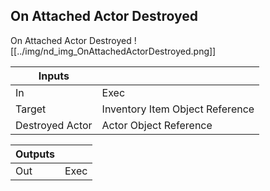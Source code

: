 ## On Attached Actor Destroyed
On Attached Actor Destroyed
![[../img/nd_img_OnAttachedActorDestroyed.png]]

|Inputs||
|--|--|
| In | Exec |
| Target | Inventory Item Object Reference |
| Destroyed Actor | Actor Object Reference |

|Outputs||
|--|--|
| Out | Exec |
